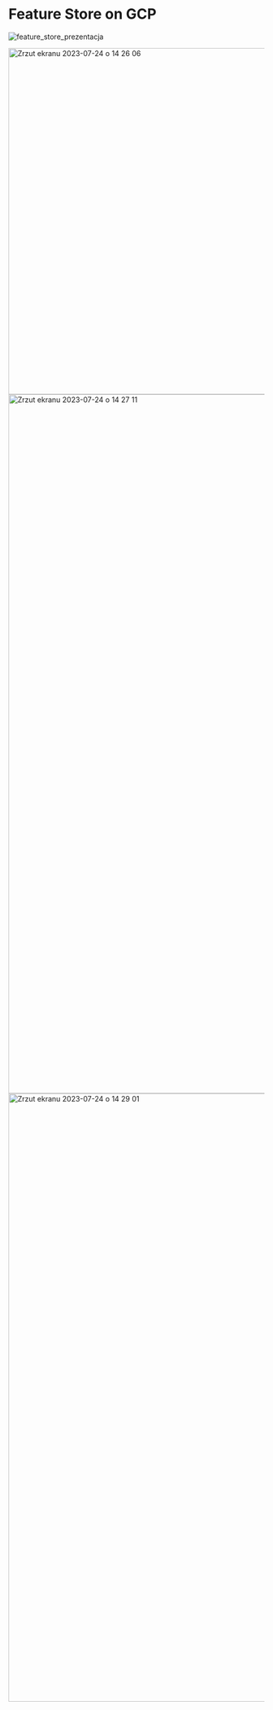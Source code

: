 # Feature Store on GCP

![feature_store_prezentacja](https://github.com/eda6767/Feature-Store-on-GCP/assets/102791467/48b43ad9-b3b2-4a46-a8c4-3be791fb8e0f)



<img width="682" alt="Zrzut ekranu 2023-07-24 o 14 26 06" src="https://github.com/eda6767/Feature-Store-on-GCP/assets/102791467/38fdb054-e8c6-4f8f-9f62-c1b99b844765">


<img width="1377" alt="Zrzut ekranu 2023-07-24 o 14 27 11" src="https://github.com/eda6767/Feature-Store-on-GCP/assets/102791467/4d3bff7c-768c-4e68-835a-9bc3fe797fb2">

<img width="1198" alt="Zrzut ekranu 2023-07-24 o 14 29 01" src="https://github.com/eda6767/Feature-Store-on-GCP/assets/102791467/a2deefad-6484-445c-8eda-609be40b4043">



